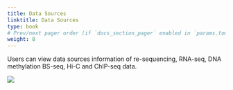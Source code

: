 ```yaml
---
title: Data Sources
linktitle: Data Sources
type: book
# Prev/next pager order (if `docs_section_pager` enabled in `params.toml`)
weight: 8
---
```


Users can view data sources information of re-sequencing, RNA-seq, DNA
methylation BS-seq, Hi-C and ChIP-seq data.

![](data_sources.png)
